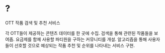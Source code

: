 # ?
OTT 작품 검색 및 추천 서비스

각 OTT들이 제공하는 콘텐츠 데이터를 한 곳에 수집.
검색을 통해 관련된 작품들을 보여줌. 
요금제를 함께 사용할 파티원을 구하는 커뮤니티를 개설. 
알고리즘을 통해 사용자들이 선호할 것으로 예상되는 작품 추천 및 순위를 나타내는 서비스 구현.
